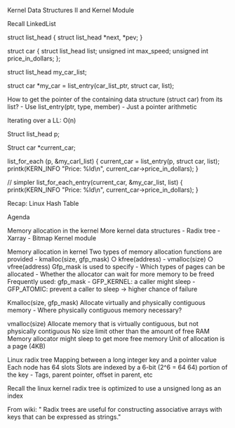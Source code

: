 Kernel Data Structures II and Kernel Module

Recall LinkedList

struct list_head {
  struct list_head *next, *pev;
}

struct car {
  struct list_head list;
  unsigned int max_speed;
  unsigned int price_in_dollars;
};

struct list_head my_car_list;


struct car *my_car = list_entry(car_list_ptr, struct car, list);


How to get the pointer of the containing data structure (struct car) from its list?
	- Use list_entry(ptr, type, member)
	- Just a pointer arithmetic

Iterating over a LL: O(n)

Struct list_head p;

Struct car *current_car;

list_for_each (p, &my_carl_list) {
  current_car = list_entry(p, struct car, list);
  printk(KERN_INFO "Price: %ld\n", current_car->price_in_dollars);
}

// simpler
list_for_each_entry(current_car, &my_car_list, list) {
  printk(KERN_INFO "Price: %ld\n", current_car->price_in_dollars);
}

Recap: Linux Hash Table





Agenda

Memory allocation in the kernel
More kernel data structures
	- Radix tree
	- Xarray
	- Bitmap
Kernel module


Memory allocation in kernel
Two types of memory allocation functions are provided
	- kmalloc(size, gfp_mask) 
		○ kfree(address)
	- vmalloc(size)
		○ vfree(address)
Gfp_mask is used to specify
	- Which types of pages can be allocated
	- Whether the allocator can wait for more memory to be freed
Frequently used: gfp_mask
	- GFP_KERNEL: a caller might sleep
	- GFP_ATOMIC: prevent a caller to sleep -> higher chance of failure 

Kmalloc(size, gfp_mask)
Allocate virtually and physically contiguous memory
	- Where physically contiguous memory necessary?
	
	
vmalloc(size)
Allocate memory that is virtually contiguous, but not physically contiguous
No size limit other than the amount of free RAM
Memory allocator might sleep to get more free memory
Unit of allocation is a page (4KB)




Linux radix tree
Mapping between a long integer key and a pointer value
Each node has 64 slots
Slots are indexed by a 6-bit (2^6 = 64 64) portion of the key
	- Tags, parent pointer, offset in parent, etc

 
 Recall the linux kernel radix tree is optimized to use a unsigned long as an index

From wiki: " Radix trees are useful for constructing associative arrays with keys that can be expressed as strings."


